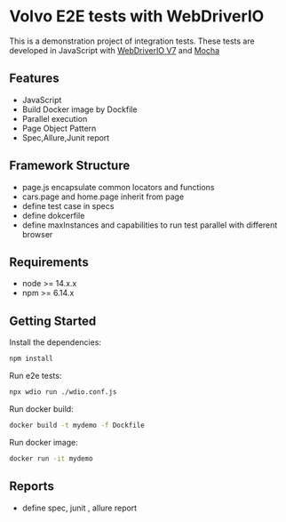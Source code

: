 # Volvo E2E tests with WebDriverIO


This is a demonstration project of integration tests. 
These tests are developed in JavaScript with [WebDriverIO V7](http://webdriver.io/) and [Mocha](https://mochajs.org/)

## Features

-   JavaScript
-   Build Docker image by Dockfile
-   Parallel execution
-   Page Object Pattern
-   Spec,Allure,Junit report

## Framework Structure

-   page.js encapsulate common locators and functions
-   cars.page and home.page inherit from page
-   define test case in specs
-   define dokcerfile
-   define maxInstances and capabilities to run test parallel with different browser



## Requirements

-   node >= 14.x.x 
-   npm >= 6.14.x  

## Getting Started

Install the dependencies:

```bash
npm install
```

Run e2e tests:

```bash
npx wdio run ./wdio.conf.js
```
Run docker build:

```bash
docker build -t mydemo -f Dockfile
```

Run docker image:

```bash
docker run -it mydemo
```
## Reports

-   define spec, junit , allure report



